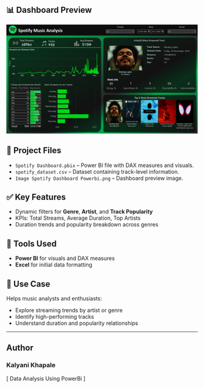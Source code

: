 ## 📊 Dashboard Preview

![Spotify Dashboard](https://github.com/Kalyanikhapale/Spotify-Dashboard/blob/main/Image%20Spotify%20Dashboard%20Powerbi.png)

## 📁 Project Files
- `Spotify Dashboard.pbix` – Power BI file with DAX measures and visuals.
- `spotify_dataset.csv` – Dataset containing track-level information.
- `Image Spotify Dashboard Powerbi.png` – Dashboard preview image.

## ✅ Key Features
- Dynamic filters for **Genre**, **Artist**, and **Track Popularity**
- KPIs: Total Streams, Average Duration, Top Artists
- Duration trends and popularity breakdown across genres

## 🔧 Tools Used
- **Power BI** for visuals and DAX measures  
- **Excel** for initial data formatting

## 📌 Use Case
Helps music analysts and enthusiasts:
- Explore streaming trends by artist or genre
- Identify high-performing tracks
- Understand duration and popularity relationships

-------
## Author
### Kalyani Khapale
[ Data Analysis Using PowerBi ]
